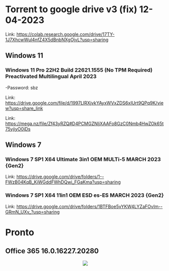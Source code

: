 # Torrent to google drive v3 (fix) 12-04-2023

Link: https://colab.research.google.com/drive/17TY-1J7XhcwWul4nfZ4X5dBnbNXgOjvL?usp=sharing

## Windows 11

### Windows 11 Pro 22H2 Build 22621.1555 (No TPM Required) Preactivated Multilingual April 2023

-Password: sbz

Link: https://drive.google.com/file/d/1997LIRXjvkYAyxWVxZDS6xIUrt9QPq9K/view?usp=share_link

Link: https://mega.nz/file/Zf43yRZQ#D4PCMGZNljXAAFo8GzC0Nmb4HwZOk65t75yjiyO0jDs


## Windows 7

### Windows 7 SP1 X64 Ultimate 3in1 OEM MULTi-5 MARCH 2023 {Gen2}

Link: https://drive.google.com/drive/folders/1--FWzB04KqB_KiWGddFWhDQwi_FGaKma?usp=sharing

### Windows 7 SP1 X64 11in1 OEM ESD es-ES MARCH 2023 {Gen2}

Link: https://drive.google.com/drive/folders/1BTFBoe5vYKW4LYZaFOvIm--GRmN_UXv_?usp=sharing

# Pronto

## Office 365 16.0.16227.20280

<div align="center">
<img src="https://raw.githubusercontent.com/wernser412/Torrent-to-google-drive/main/2023-04-13_183449.png" />
